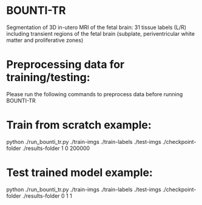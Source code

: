 # BOUNTI-TR
Segmentation of 3D in-utero MRI of the fetal brain: 31 tissue labels (L/R) including transient regions of the fetal brain (subplate, periventricular white matter and proliferative zones)

# Preprocessing data for training/testing:
Please run the following commands to preprocess data before running BOUNTI-TR

# Train from scratch example: 
python ./run_bounti_tr.py ./train-imgs ./train-labels ./test-imgs ./checkpoint-folder ./results-folder 1 0 200000 

# Test trained model example: 
python ./run_bounti_tr.py ./train-imgs ./train-labels ./test-imgs ./checkpoint-folder ./results-folder 0 1 1
